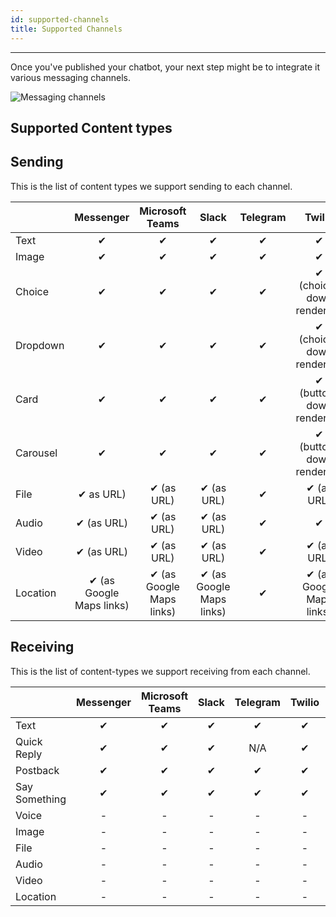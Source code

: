 ```yaml
---
id: supported-channels
title: Supported Channels
---
```


--------------------

Once you've published your chatbot, your next step might be to integrate it various messaging channels.

![Messaging channels](/img/docs/messaging-banner.png)


## Supported Content types

## Sending

This is the list of content types we support sending to each channel.

|            | Messenger               | Microsoft Teams          | Slack                   | Telegram | Twilio                      | Vonage                   | Smooch |
| ---------- | :---------------------: | :----------------------: | :---------------------: | :------: | :-------------------------: | :----------------------: | :----: |
| Text	     |     ✔                   |        ✔                 |   ✔                     |     ✔    | ✔                           |    ✔                     |    ✔   |
| Image	     |     ✔                   |        ✔                 |   ✔                     |     ✔    | ✔                           |    ✔                     |    ✔   |
| Choice	 |     ✔                   |        ✔                 |   ✔                     |     ✔    | ✔ (choices down rendered)   |    ✔                     |    ✔   |
| Dropdown   |     ✔                   |        ✔                 |   ✔                     |     ✔    | ✔ (choices down rendered)   |    ✔                     |    ✔   |
| Card	     |     ✔                   |        ✔                 |   ✔                     |     ✔    | ✔ (buttons down rendered)   | ✔ (buttons down rendered)|    ✔   |
| Carousel   |     ✔                   |        ✔                 |   ✔                     |     ✔    | ✔ (buttons down rendered)   | ✔ (buttons down rendered)|    ✔   |
| File	     | ✔  as URL)              | ✔ (as URL)               | ✔ (as URL)              |     ✔    | ✔ (as URL)                  |    ✔                     |    ✔   |
| Audio	     | ✔ (as URL)              | ✔ (as URL)               | ✔ (as URL)              |     ✔    | ✔                           |    ✔                     |    ✔   |
| Video	     | ✔ (as URL)              | ✔  (as URL)              | ✔ (as URL)              |     ✔    | ✔ (as URL)                  |    ✔                     |    ✔   |
| Location   | ✔ (as Google Maps links)| ✔  (as Google Maps links)| ✔ (as Google Maps links)|     ✔    | ✔ (as Google Maps links)    |    ✔                     |    ✔   |


## Receiving

This is the list of content-types we support receiving from each channel.

|               | Messenger | Microsoft Teams | Slack | Telegram | Twilio | Vonage | Smooch |
| ------------- | :-------: | :-------------: | :---: | :------: | :----: | :----: | :----: |
| Text	        |     ✔     |        ✔        |   ✔   |     ✔    |    ✔   |    ✔   |    ✔   |
| Quick Reply   |     ✔     |        ✔        |   ✔   |    N/A   |    ✔   |    ✔   |   N/A  |
| Postback	    |     ✔     |        ✔        |   ✔   |     ✔    |    ✔   |    ✔   |    ✔   |
| Say Something |     ✔     |        ✔        |   ✔   |     ✔    |    ✔   |    ✔   |    ✔   |
| Voice	        |     -     |        -        |   -   |     -    |    -   |    -   |    -   |
| Image         |     -     |        -        |   -   |     -    |    -   |    -   |    -   |
| File	        |     -     |        -        |   -   |     -    |    -   |    -   |    -   |
| Audio	        |     -     |        -        |   -   |     -    |    -   |    -   |    -   |
| Video	        |     -     |        -        |   -   |     -    |    -   |    -   |    -   |
| Location      |     -     |        -        |   -   |     -    |    -   |    -   |    -   |